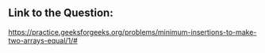 ## Link to the Question:

https://practice.geeksforgeeks.org/problems/minimum-insertions-to-make-two-arrays-equal/1/#
